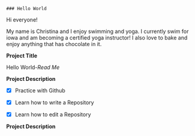 	### Hello World

Hi everyone!

My name is Christina and I enjoy swimming and yoga. 
I currently swim for iowa and am becoming a certified yoga instructor!
I also love to bake and enjoy anything that has chocolate in it. 

**Project Title**

Hello World-*Read Me*


**Project Description**
- [x] Practice with Github
- [x] Learn how to write a Repository
- [x] Learn how to edit a Repository


**Project Description**
